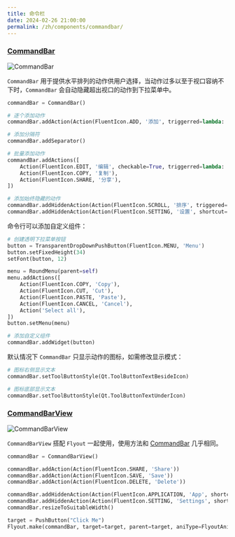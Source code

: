 ```yaml
---
title: 命令栏
date: 2024-02-26 21:00:00
permalink: /zh/components/commandbar/
---
```


### [CommandBar](https://pyqt-fluent-widgets.readthedocs.io/zh-cn/latest/autoapi/qfluentwidgets/components/widgets/command_bar/index.html#qfluentwidgets.components.widgets.command_bar.CommandBar)

![CommandBar](/img/components/commandbar/CommandBar.png)

`CommandBar` 用于提供水平排列的动作供用户选择，当动作过多以至于视口容纳不下时，`CommandBar` 会自动隐藏超出视口的动作到下拉菜单中。

```python
commandBar = CommandBar()

# 逐个添加动作
commandBar.addAction(Action(FluentIcon.ADD, '添加', triggerred=lambda: print("添加")))

# 添加分隔符
commandBar.addSeparator()

# 批量添加动作
commandBar.addActions([
    Action(FluentIcon.EDIT, '编辑', checkable=True, triggerred=lambda: print("编辑")),
    Action(FluentIcon.COPY, '复制'),
    Action(FluentIcon.SHARE, '分享'),
])

# 添加始终隐藏的动作
commandBar.addHiddenAction(Action(FluentIcon.SCROLL, '排序', triggered=lambda: print('排序')))
commandBar.addHiddenAction(Action(FluentIcon.SETTING, '设置', shortcut='Ctrl+S'))
```

命令行可以添加自定义组件：

```python
# 创建透明下拉菜单按钮
button = TransparentDropDownPushButton(FluentIcon.MENU, 'Menu')
button.setFixedHeight(34)
setFont(button, 12)

menu = RoundMenu(parent=self)
menu.addActions([
    Action(FluentIcon.COPY, 'Copy'),
    Action(FluentIcon.CUT, 'Cut'),
    Action(FluentIcon.PASTE, 'Paste'),
    Action(FluentIcon.CANCEL, 'Cancel'),
    Action('Select all'),
])
button.setMenu(menu)

# 添加自定义组件
commandBar.addWidget(button)
```

默认情况下 `CommandBar` 只显示动作的图标，如需修改显示模式：
```python
# 图标右侧显示文本
commandBar.setToolButtonStyle(Qt.ToolButtonTextBesideIcon)

# 图标底部显示文本
commandBar.setToolButtonStyle(Qt.ToolButtonTextUnderIcon)
```

### [CommandBarView](https://pyqt-fluent-widgets.readthedocs.io/zh-cn/latest/autoapi/qfluentwidgets/components/widgets/command_bar/index.html#qfluentwidgets.components.widgets.command_bar.CommandBarView)

![CommandBarView](/img/components/commandbar/CommandBarView.png)


`CommandBarView` 搭配 `Flyout` 一起使用，使用方法和 [CommandBar](#commandbar) 几乎相同。

```python
commandBar = CommandBarView()

commandBar.addAction(Action(FluentIcon.SHARE, 'Share'))
commandBar.addAction(Action(FluentIcon.SAVE, 'Save'))
commandBar.addAction(Action(FluentIcon.DELETE, 'Delete'))

commandBar.addHiddenAction(Action(FluentIcon.APPLICATION, 'App', shortcut='Ctrl+A'))
commandBar.addHiddenAction(Action(FluentIcon.SETTING, 'Settings', shortcut='Ctrl+S'))
commandBar.resizeToSuitableWidth()

target = PushButton("Click Me")
Flyout.make(commandBar, target=target, parent=target, aniType=FlyoutAnimationType.FADE_IN)
```